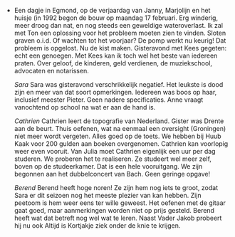 - Een dagje in Egmond, op de verjaardag van Janny, Marjolijn en het huisje (in 1992 begon de bouw op maandag 17 februari. Erg winderig, meer droog dan nat, en nog steeds een geweldige wateroverlast. Ik zal met Ton een oplossing voor het probleem moeten zien te vinden. Sloten graven o.i.d. Of wachten tot het voorjaar? De pomp werkt nu keurig! Dat probleem is opgelost. Nu de kist maken.
  Gisteravond met Kees gegeten: echt een genoegen. Met Kees kan ik toch wel het beste van iedereen praten. Over geloof, de kinderen, geld verdienen, de muziekschool, advocaten en notarissen.
  
  *Sara*
  Sara was gisteravond verschrikkelijk negatief. Het leukste is dood zijn en meer van dat soort opmerkingen. Iedereen was boos op haar, inclusief meester Pieter. Geen nadere specificaties. Anne vraagt vanochtend op school na wat er aan de hand is. 
  
  *Cathrien*
  Cathrien leert de topografie van Nederland. Gister was Drente aan de beurt. Thuis oefenen, wat na eenmaal een oversight (Groningen) niet meer wordt vergeten. Alles goed op de toets. We hebben bij Huub Kaak voor 200 gulden aan boeken overgenomen. Cathrien kan voorlopig weer even vooruit. 
  Van Julia moet Cathrien eigenlijk een uur per dag studeren. We proberen het te realiseren. Ze studeert wel meer zelf, boven op de studeerkamer. Dat is een hele vooruitgang. We zijn begonnen aan het dubbelconcert van Bach. Geen geringe opgave!
  
  *Berend*
  Berend heeft hoge noren! Ze zijn hem nog iets te groot, zodat Sara er dit seizoen nog het meeste plezier van kan hebben. Zijn peetoom is hem weer eens ter wille geweest. Het oefenen met de gitaar gaat goed, maar aanmerkingen worden niet op prijs gesteld. Berend heeft wat dat betreft nog wel wat te leren. Naast Vader Jakob probeert hij nu ook Altijd is Kortjakje ziek onder de knie te krijgen.